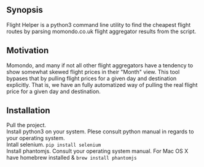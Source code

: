 ## Synopsis
Flight Helper is a python3 command line utility to find the cheapest flight routes by parsing momondo.co.uk flight aggregator
results from the script.  
## Motivation  
Momondo, and many if not all other flight aggregators have a tendency to show somewhat skewed flight prices in their "Month"
view. This tool bypases that by pulling flight prices for a given day and destination explicitly. That is, we have an fully
automatized way of pulling the real flight price for a given day and destination.  
## Installation  
Pull the project.  
Install python3 on your system. Plese consult python manual in regards to your operating system.  
Intall selenium. `pip install selenium`  
Install phantomjs. Consult your operating system manual. For Mac OS X have homebrew installed & `brew install phantomjs`
